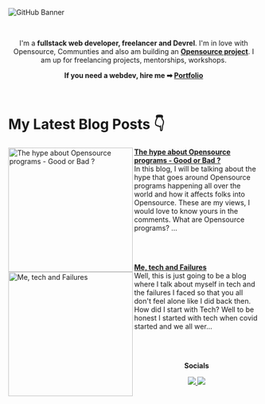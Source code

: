 ![GitHub Banner](https://user-images.githubusercontent.com/72851613/207913942-354b2399-f12d-403a-abfd-dd367feebeb5.png)

<br/>

<div align="center">

I'm a **fullstack web developer, freelancer and Devrel**. I'm in love with Opensource, Communties and also am building an **[Opensource project](https://github.com/IAmTamal/Milan)**. I am up for freelancing projects, mentorships, workshops.

**If you need a webdev, hire me ➡ [Portfolio](https://tamal.vercel.app/)**

<br>  
  
</div>

# My Latest Blog Posts 👇

<!-- HASHNODE_BLOG:START -->
<p align="left">
<a href="https://tamal-writes.hashnode.dev//opensourcehype" title="The hype about Opensource programs - Good or Bad ?"><img src="https://cdn.hashnode.com/res/hashnode/image/upload/v1670741900419/qUNUovciK.png" alt="The hype about Opensource programs - Good or Bad ?" width="250px" align="left" /></a>
<a href="https://tamal-writes.hashnode.dev//opensourcehype" title="The hype about Opensource programs - Good or Bad ?"><strong>The hype about Opensource programs - Good or Bad ?</strong></a>
<br/> In this blog, I will be talking about the hype that goes around Opensource programs happening all over the world and how it affects folks into Opensource.  These are my views, I would love to know yours in the comments.
What are Opensource programs?
... </p> <br/> <br/>
<p align="left">
<a href="https://tamal-writes.hashnode.dev//me-tech-and-failures" title="Me, tech and Failures"><img src="https://cdn.hashnode.com/res/hashnode/image/upload/v1670249676682/gVI-mmK2y.png" alt="Me, tech and Failures" width="250px" align="left" /></a>
<a href="https://tamal-writes.hashnode.dev//me-tech-and-failures" title="Me, tech and Failures"><strong>Me, tech and Failures</strong></a>
<br/> Well, this is just going to be a blog where I talk about myself in tech and the failures I faced so that you all don't feel alone like I did back then.
How did I start with Tech?
Well to be honest I started with tech when covid started and we all wer... </p> <br/> <br/>
<!-- HASHNODE_BLOG:END -->

<div align="center">

**Socials**

</div>

<p align="center">
  <a href="https://twitter.com/mrTamall">
    <img src="https://img.shields.io/twitter/follow/mrTamall?label=Twitter&logo=twitter&style=for-the-badge&color=blue" />
  </a>
  <a href="https://github.com/IAmTamal">
    <img src="https://img.shields.io/badge/LinkedIn-0077B5?style=for-the-badge&logo=linkedin&logoColor=white" />
  </a>
</p>
